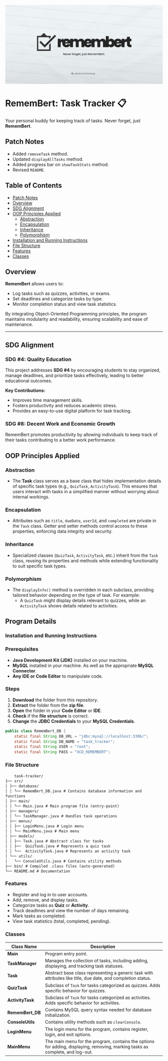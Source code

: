 ![remembert_banner](https://github.com/hubertsangil/RememBert/blob/main/images/remembert_banner.png)

# RememBert: Task Tracker 📋  

Your personal buddy for keeping track of tasks. Never forget, just **RememBert**.


## Patch Notes
- Added `removeTask` method.
- Updated `displayAllTasks` method.
- Added progress bar on `showTaskStats` method.
- Revised `README`.


## Table of Contents
- [Patch Notes](#patch-notes)
- [Overview](#overview)
- [SDG Alignment](#sdg-alignment)  
- [OOP Principles Applied](#oop-principles-applied)  
  - [Abstraction](#abstraction)  
  - [Encapsulation](#encapsulation)  
  - [Inheritance](#inheritance)  
  - [Polymorphism](#polymorphism)  
- [Installation and Running Instructions](#installation-and-running-instructions)
- [File Structure](#file-structure)
- [Features](#features)
- [Classes](#classes)





## Overview  

**RememBert** allows users to:  
- Log tasks such as quizzes, activities, or exams.  
- Set deadlines and categorize tasks by type.  
- Monitor completion status and view task statistics.  

By integrating Object-Oriented Programming principles, the program maintains modularity and readability, ensuring scalability and ease of maintenance.

---

## SDG Alignment  

### SDG #4: Quality Education  
This project addresses **SDG #4** by encouraging students to stay organized, manage deadlines, and prioritize tasks effectively, leading to better educational outcomes.  

**Key Contributions:**  
- Improves time management skills.  
- Fosters productivity and reduces academic stress.  
- Provides an easy-to-use digital platform for task tracking. 

### SDG #8: Decent Work and Economic Growth 
RememBert promotes productivity by allowing individuals to keep track of their tasks contributing to a better work performance.

 





## OOP Principles Applied  

### Abstraction  
- The **Task** class serves as a base class that hides implementation details of specific task types (e.g., `QuizTask`, `ActivityTask`). This ensures that users interact with tasks in a simplified manner without worrying about internal workings.  

### Encapsulation  
- Attributes such as `title`, `dueDate`, `userId`, and `completed` are private in the `Task` class. Getter and setter methods control access to these properties, enforcing data integrity and security.  

### Inheritance  
- Specialized classes (`QuizTask`, `ActivityTask`, etc.) inherit from the `Task` class, reusing its properties and methods while extending functionality to suit specific task types.  

### Polymorphism  
- The `displayInfo()` method is overridden in each subclass, providing tailored behavior depending on the type of task. For example:
  - A `QuizTask` might display details relevant to quizzes, while an `ActivityTask` shows details related to activities.  


## Program Details

### Installation and Running Instructions  

### Prerequisites  
- **Java Development Kit (JDK)** installed on your machine.  
- **MySQL** installed in your machine. As well as the appropriate **MySQL Connector**.
- **Any IDE or Code Editor** to manipulate code.

### Steps  
1.  **Download** the folder from this repository.
2.  **Extract** the folder from the **zip file**.
3.  **Open** the folder in your **Code Editor** or **IDE**.
4.  **Check** if the **file structure** is correct.
5.  **Change** the **JDBC Credentials** to your **MySQL Credentials**.

```java 
public class RememBert_DB {
    static final String DB_URL = "jdbc:mysql://localhost:3306/";
    static final String DB_NAME = "task_tracker";
    static final String USER = "root";
    static final String PASS = "XCD_REMEMBERT"; 

```

   



### File Structure

        task-tracker/
    ├── src/
    │ ├── database/
    │ │ └── RememBert_DB.java # Contains database information and functions
    │ ├── main/
    │ │ └── Main.java # Main program file (entry-point)
    │ ├── managers/
    │ │ └── TaskManager.java # Handles task operations
    │ ├── menus/
    │ │ ├── LoginMenu.java # Login menu
    │ │ └── MainMenu.java # Main menu
    │ ├── models/
    │ │ ├── Task.java # Abstract class for tasks
    │ │ ├──  QuizTask.java # Represents a quiz task
    │ │ └──  ActivityTask.java # Represents an activity task
    │ └── utils/
    │   └── ConsoleUtils.java # Contains utility methods
    ├── bin/ # Compiled .class files (auto-generated)
    └── README.md # Documentation



### Features  
- Register and log in to user accounts.
- Add, remove, and display tasks.
- Categorize tasks as **Quiz** or **Activity**. 
- Track deadlines and view the number of days remaining.  
- Mark tasks as completed.  
- View task statistics (total, completed, pending). 




### Classes

| Class Name       | Description                                                                 |
|-------------------|-----------------------------------------------------------------------------|
|  **Main**            | Program entry point. |
| **TaskManager**    | Manages the collection of tasks, including adding, displaying, and tracking task statuses. |
| **Task**           | Abstract base class representing a generic task with attributes like title, due date, and completion status. |
| **QuizTask**      | Subclass of `Task` for tasks categorized as quizzes. Adds specific behavior for quizzes. |
| **ActivityTask**   | Subclass of `Task` for tasks categorized as activities. Adds specific behavior for activities. |
| **RememBert_DB**   | Contains MySQL query syntax needed for database initialization. |
| **ConsoleUtils** | Contains utility methods such as `clearConsole`. |
| **LoginMenu** | The login menu for the program, contains register, login, and exit options. |
| **MainMenu** | The main menu for the program, contains the options for adding, displaying, removing, marking tasks as complete, and log-out. |










